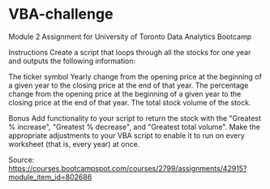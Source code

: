 # VBA-challenge
Module 2 Assignment for University of Toronto Data Analytics Bootcamp

Instructions
Create a script that loops through all the stocks for one year and outputs the following information:

  The ticker symbol
  Yearly change from the opening price at the beginning of a given year to the closing price at the end of that year.
  The percentage change from the opening price at the beginning of a given year to the closing price at the end of that year.
  The total stock volume of the stock.

Bonus
Add functionality to your script to return the stock with the "Greatest % increase", "Greatest % decrease", and "Greatest total volume". 
Make the appropriate adjustments to your VBA script to enable it to run on every worksheet (that is, every year) at once.

Source: https://courses.bootcampspot.com/courses/2799/assignments/42915?module_item_id=802686
